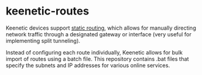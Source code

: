 # keenetic-routes

Keenetic devices support [static routing](https://support.keenetic.ru/eaeu/ultra/kn-1811/en/15880-static-routing.html), which allows for manually directing network traffic through a designated gateway or interface (very useful for implementing split tunneling).

Instead of configuring each route individually, Keenetic allows for bulk import of routes using a batch file. This repository contains .bat files that specify the subnets and IP addresses for various online services.
